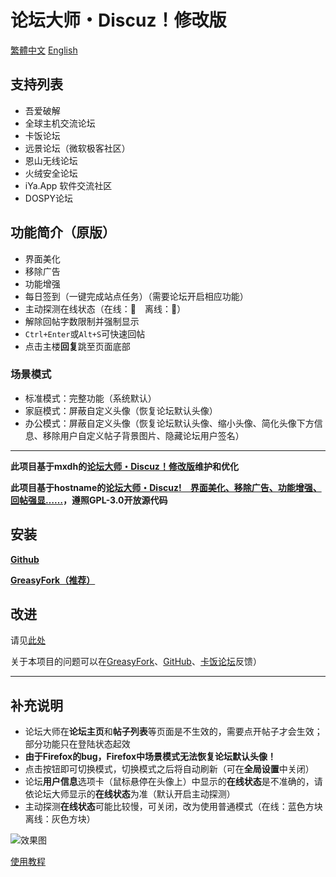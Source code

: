 # 论坛大师・Discuz！修改版

[繁體中文](https://github.com/wwwab123/Forum-Master-Discuz-/blob/master/%E8%87%AA%E8%BF%B0%E6%AA%94%E6%A1%88.md)
[English](https://github.com/wwwab123/Forum-Master-Discuz-/blob/master/README.md)

## 支持列表
- 吾爱破解
- 全球主机交流论坛
- 卡饭论坛
- 远景论坛（微软极客社区）
- 恩山无线论坛
- 火绒安全论坛
- iYa.App 软件交流社区
- DOSPY论坛

## 功能简介（原版）
- 界面美化
- 移除广告
- 功能增强
- 每日签到（一键完成站点任务）（需要论坛开启相应功能）
- 主动探测在线状态（在线：🌝　离线：🌚）
- 解除回帖字数限制并强制显示
- `Ctrl+Enter`或`Alt+S`可快速回帖
- 点击主楼**回复**跳至页面底部

### 场景模式
- 标准模式：完整功能（系统默认）
- 家庭模式：屏蔽自定义头像（恢复论坛默认头像）
- 办公模式：屏蔽自定义头像（恢复论坛默认头像、缩小头像、简化头像下方信息、移除用户自定义帖子背景图片、隐藏论坛用户签名）

---

**此项目基于mxdh的[论坛大师・Discuz！修改版](https://greasyfork.org/zh-CN/scripts/400489-forum-master-discuz-revision)维护和优化**

**此项目基于hostname的[论坛大师・Discuz!　界面美化、移除广告、功能增强、回帖强显……](https://greasyfork.org/zh-CN/scripts/400250-forum-master-discuz)，遵照GPL-3.0开放源代码**

## 安装
**[Github](https://github.com/wwwab123/Forum-Master-Discuz-)**

**[GreasyFork（推荐）](https://greasyfork.org/zh-CN/scripts/511737-forum-master-discuz-revision)**

## 改进
请见[此处](https://bbs.kafan.cn/thread-2274614-1-1.html)

关于本项目的问题可以在[GreasyFork](https://greasyfork.org/zh-CN/scripts/511737-forum-master-discuz/feedback)、[GitHub](https://github.com/wwwab123/Forum-Master-Discuz-/issues)、[卡饭论坛](https://bbs.kafan.cn/thread-2274614-1-1.html)反馈）

---

## 补充说明
- 论坛大师在**论坛主页**和**帖子列表**等页面是不生效的，需要点开帖子才会生效；部分功能只在登陆状态起效
- **由于Firefox的bug，Firefox中场景模式无法恢复论坛默认头像！**
- 点击按钮即可切换模式，切换模式之后将自动刷新（可在**全局设置**中关闭）
- 论坛**用户信息**选项卡（鼠标悬停在头像上）中显示的**在线状态**是不准确的，请依论坛大师显示的**在线状态**为准（默认开启主动探测）
- 主动探测**在线状态**可能比较慢，可关闭，改为使用普通模式（在线：蓝色方块 离线：灰色方块）

![效果图](https://i.loli.net/2020/04/15/zpPlQCsg83qSoGY.png)

[使用教程](https://bbs.kafan.cn/thread-2274614-1-1.html)
